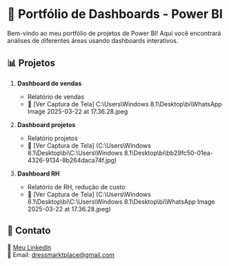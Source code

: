 # 🚀 Portfólio de Dashboards - Power BI

Bem-vindo ao meu portfólio de projetos de Power BI! Aqui você encontrará análises de diferentes áreas usando dashboards interativos.

## 📊 Projetos

1. **Dashboard de vendas**
   - Relatório de vendas 
   - 📸 [Ver Captura de Tela] C:\Users\Windows 8.1\Desktop\bi\WhatsApp Image 2025-03-22 at 17.36.28.jpeg
     
2. **Dashboard projetos**
   - Relatório projetos
   - 📸 [Ver Captura de Tela] (C:\Users\Windows 8.1\Desktop\bi\C:\Users\Windows 8.1\Desktop\bi\bb29fc50-01ea-4326-9134-8b264daca74f.jpg)

3. **Dashboard RH**
   - Relatório de RH, redução de custo 
   - 📸 [Ver Captura de Tela] (C:\Users\Windows 8.1\Desktop\bi\C:\Users\Windows 8.1\Desktop\bi\WhatsApp Image 2025-03-22 at 17.36.28.jpeg)

## 🔗 Contato
💼 [Meu LinkedIn](https://linkedin.com/in/michellesilvaa)  
📧 Email: dressmarktplace@gmail.com
